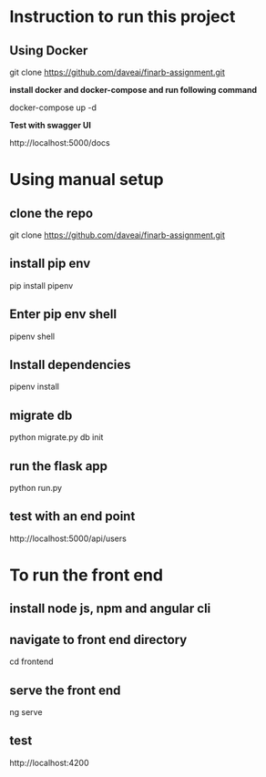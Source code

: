 # Instruction to run this project

## Using Docker

git clone https://github.com/daveai/finarb-assignment.git

<b>install docker and docker-compose and run following command</b>

docker-compose up -d

<b>Test with swagger UI</b>

http://localhost:5000/docs



# Using manual setup
## clone the repo
git clone https://github.com/daveai/finarb-assignment.git

## install pip env
pip install pipenv

## Enter pip env shell
pipenv shell

## Install dependencies
pipenv install

## migrate db
python migrate.py db init

## run the flask app
python run.py

## test with an end point 
http://localhost:5000/api/users

# To run the front end

## install node js, npm and angular cli
## navigate to front end directory
cd frontend
## serve the front end
ng serve

## test
http://localhost:4200



